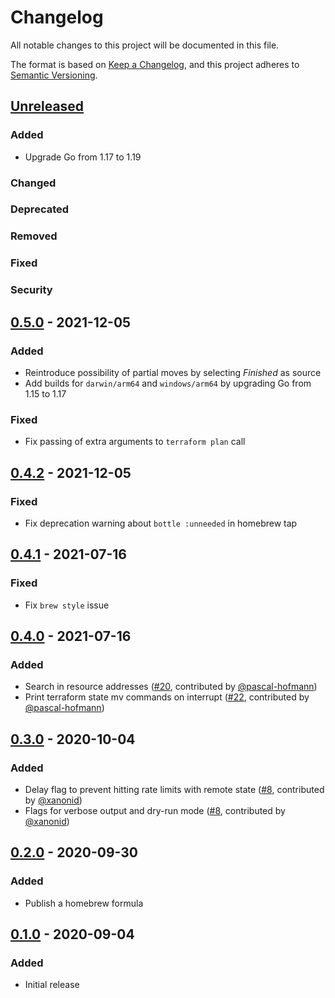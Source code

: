 # Changelog
All notable changes to this project will be documented in this file.

The format is based on [Keep a Changelog](https://keepachangelog.com/en/1.0.0/),
and this project adheres to [Semantic Versioning](https://semver.org/spec/v2.0.0.html).

## [Unreleased]
### Added
- Upgrade Go from 1.17 to 1.19
### Changed
### Deprecated
### Removed
### Fixed
### Security


## [0.5.0] - 2021-12-05
### Added
- Reintroduce possibility of partial moves by selecting _Finished_ as source
- Add builds for `darwin/arm64` and `windows/arm64` by upgrading Go from 1.15 to 1.17
### Fixed
- Fix passing of extra arguments to `terraform plan` call

## [0.4.2] - 2021-12-05
### Fixed
- Fix deprecation warning about `bottle :unneeded` in homebrew tap

## [0.4.1] - 2021-07-16
### Fixed
- Fix `brew style` issue

## [0.4.0] - 2021-07-16
### Added
- Search in resource addresses ([#20](https://github.com/mbode/terraform-state-mover/pull/20), contributed by [@pascal-hofmann](https://github.com/pascal-hofmann))
- Print terraform state mv commands on interrupt ([#22](https://github.com/mbode/terraform-state-mover/pull/22), contributed by [@pascal-hofmann](https://github.com/pascal-hofmann))

## [0.3.0] - 2020-10-04
### Added
- Delay flag to prevent hitting rate limits with remote state ([#8](https://github.com/mbode/terraform-state-mover/pull/8), contributed by [@xanonid](https://github.com/xanonid))
- Flags for verbose output and dry-run mode ([#8](https://github.com/mbode/terraform-state-mover/pull/8), contributed by [@xanonid](https://github.com/xanonid))

## [0.2.0] - 2020-09-30
### Added
- Publish a homebrew formula

## [0.1.0] - 2020-09-04
### Added
- Initial release

[Unreleased]: https://github.com/mbode/terraform-state-mover/compare/0.5.0...HEAD
[0.5.0]: https://github.com/mbode/terraform-state-mover/compare/0.4.2...0.5.0
[0.4.2]: https://github.com/mbode/terraform-state-mover/compare/0.4.1...0.4.2
[0.4.1]: https://github.com/mbode/terraform-state-mover/compare/0.4.0...0.4.1
[0.4.0]: https://github.com/mbode/terraform-state-mover/compare/0.3.0...0.4.0
[0.3.0]: https://github.com/mbode/terraform-state-mover/compare/0.2.0...0.3.0
[0.2.0]: https://github.com/mbode/terraform-state-mover/compare/0.1.0...0.2.0
[0.1.0]: https://github.com/mbode/terraform-state-mover/releases/tag/0.1.0